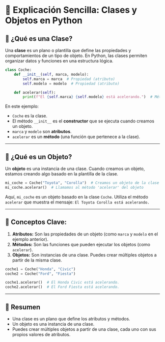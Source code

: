 
# 🐍 Explicación Sencilla: Clases y Objetos en Python

## 📖 ¿Qué es una Clase?

Una **clase** es un plano o plantilla que define las propiedades y comportamientos de un tipo de objeto. En Python, las clases permiten organizar datos y funciones en una estructura lógica.

```python
class Coche:
    def __init__(self, marca, modelo):
        self.marca = marca  # Propiedad (atributo)
        self.modelo = modelo  # Propiedad (atributo)

    def acelerar(self):
        print(f"El {self.marca} {self.modelo} está acelerando.")  # Método (función)
```

En este ejemplo:
- `Coche` es la clase.
- El método `__init__` es el **constructor** que se ejecuta cuando creamos un objeto.
- `marca` y `modelo` son **atributos**.
- `acelerar` es un **método** (una función que pertenece a la clase).

---

## 🚗 ¿Qué es un Objeto?

Un **objeto** es una instancia de una clase. Cuando creamos un objeto, estamos creando algo basado en la plantilla de la clase.

```python
mi_coche = Coche("Toyota", "Corolla")  # Creamos un objeto de la clase Coche
mi_coche.acelerar()  # Llamamos al método 'acelerar' del objeto
```

Aquí, `mi_coche` es un objeto basado en la clase `Coche`. Utiliza el método `acelerar` que muestra el mensaje: 
`El Toyota Corolla está acelerando.`

---

## 🔑 Conceptos Clave:

1. **Atributos:** Son las propiedades de un objeto (como `marca` y `modelo` en el ejemplo anterior).
2. **Métodos:** Son las funciones que pueden ejecutar los objetos (como `acelerar`).
3. **Objetos:** Son instancias de una clase. Puedes crear múltiples objetos a partir de la misma clase.

```python
coche1 = Coche("Honda", "Civic")
coche2 = Coche("Ford", "Fiesta")

coche1.acelerar()  # El Honda Civic está acelerando.
coche2.acelerar()  # El Ford Fiesta está acelerando.
```

---

## 🎯 Resumen

- Una clase es un plano que define los atributos y métodos.
- Un objeto es una instancia de una clase.
- Puedes crear múltiples objetos a partir de una clase, cada uno con sus propios valores de atributos.

